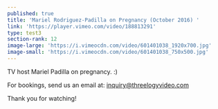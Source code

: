 ```yaml
---
published: true
title: 'Mariel Rodriguez-Padilla on Pregnancy (October 2016) '
link: 'https://player.vimeo.com/video/188813291'
type: test3
section-rank: 12
image-large: 'https://i.vimeocdn.com/video/601401038_1920x700.jpg'
image-small: 'https://i.vimeocdn.com/video/601401038_750x500.jpg'
---
```

TV host Mariel Padilla on pregnancy. :) 

For bookings, send us an email at: inquiry@threelogyvideo.com

Thank you for watching!
